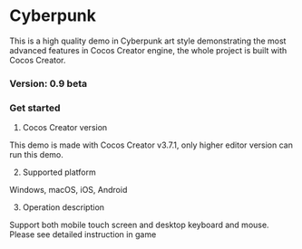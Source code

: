 # Cyberpunk

This is a high quality demo in Cyberpunk art style demonstrating the most advanced features in Cocos Creator engine, the whole project is built with Cocos Creator.

### Version: 0.9 beta

### Get started

1. Cocos Creator version

This demo is made with Cocos Creator v3.7.1, only higher editor version can run this demo.

2. Supported platform

Windows, macOS, iOS, Android

3. Operation description
   
Support both mobile touch screen and desktop keyboard and mouse. Please see detailed instruction in game
